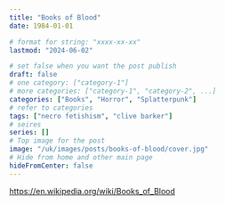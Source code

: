 ```yaml
---
title: "Books of Blood"
date: 1984-01-01

# format for string: "xxxx-xx-xx"
lastmod: "2024-06-02"

# set false when you want the post publish
draft: false
# one category: ["category-1"]
# more categories: ["category-1", "category-2", ...]
categories: ["Books", "Horror", "Splatterpunk"]
# refer to categories
tags: ["necro fetishism", "clive barker"]
# seires
series: []
# Top image for the post
image: "/uk/images/posts/books-of-blood/cover.jpg"
# Hide from home and other main page
hideFromCenter: false
---
```

https://en.wikipedia.org/wiki/Books_of_Blood
<!--more-->